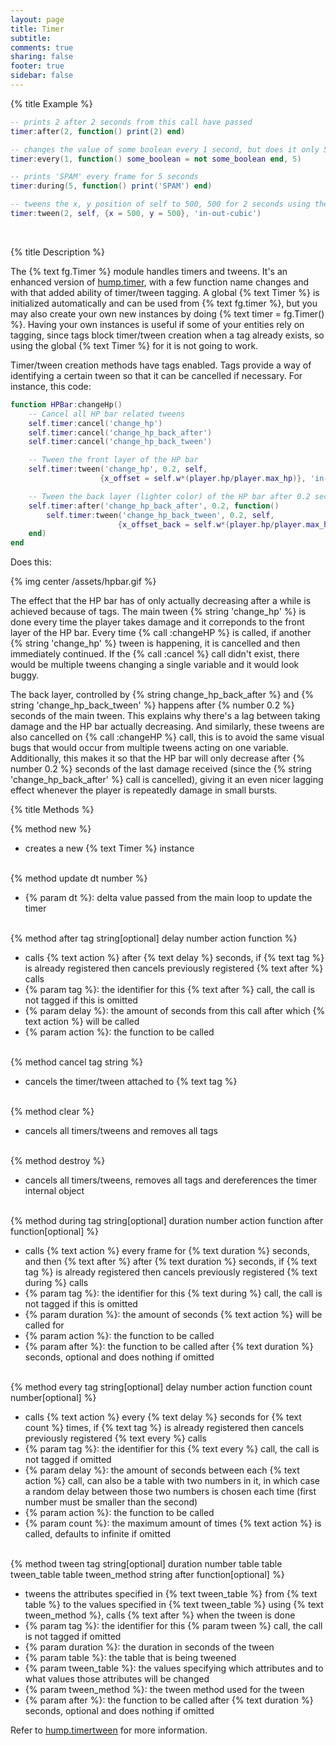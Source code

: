 ```yaml
---
layout: page
title: Timer 
subtitle:
comments: true
sharing: false
footer: true
sidebar: false 
---
```


{% title Example %}

~~~ lua
-- prints 2 after 2 seconds from this call have passed
timer:after(2, function() print(2) end)

-- changes the value of some boolean every 1 second, but does it only 5 times
timer:every(1, function() some_boolean = not some_boolean end, 5)

-- prints 'SPAM' every frame for 5 seconds
timer:during(5, function() print('SPAM') end)

-- tweens the x, y position of self to 500, 500 for 2 seconds using the 'in-out-cubic' tween method
timer:tween(2, self, {x = 500, y = 500}, 'in-out-cubic')
~~~
<br>

{% title Description %}

The {% text fg.Timer %} module handles timers and tweens. It's an enhanced version of 
[hump.timer](http://vrld.github.io/hump/#hump.timer), with a few function name changes and with that 
added ability of timer/tween tagging. A global {% text Timer %} is initialized automatically and can 
be used from {% text fg.timer %}, but you may also create your own new instances by doing {% text timer = fg.Timer() %}.
Having your own instances is useful if some of your entities rely on tagging, since tags block 
timer/tween creation when a tag already exists, so using the global {% text Timer %} for it is not going to work.

Timer/tween creation methods have tags enabled. Tags provide a way of identifying a certain tween so 
that it can be cancelled if necessary. For instance, this code:

~~~ lua
function HPBar:changeHp()
    -- Cancel all HP bar related tweens
    self.timer:cancel('change_hp')
    self.timer:cancel('change_hp_back_after')
    self.timer:cancel('change_hp_back_tween')

    -- Tween the front layer of the HP bar
    self.timer:tween('change_hp', 0.2, self, 
                    {x_offset = self.w*(player.hp/player.max_hp)}, 'in-out-cubic')

    -- Tween the back layer (lighter color) of the HP bar after 0.2 seconds
    self.timer:after('change_hp_back_after', 0.2, function()
        self.timer:tween('change_hp_back_tween', 0.2, self, 
                        {x_offset_back = self.w*(player.hp/player.max_hp)}, 'in-out-cubic')
    end)
end
~~~

Does this:

{% img center /assets/hpbar.gif %}

The effect that the HP bar has of only actually decreasing after a while is achieved because of tags. 
The main tween {% string 'change_hp' %} is done every time the player takes damage and it correponds 
to the front layer of the HP bar. Every time {% call :changeHP %} is called, if another {% string 'change_hp' %}
tween is happening, it is cancelled and then immediately continued. If the {% call :cancel %} call didn't exist, 
there would be multiple tweens changing a single variable and it would look buggy.

The back layer, controlled by {% string change_hp_back_after %} and {% string 'change_hp_back_tween' %} happens 
after {% number 0.2 %} seconds of the main tween. This explains why there's a lag between taking damage and the 
HP bar actually decreasing. And similarly, these tweens are also cancelled on {% call :changeHP %} call, this is 
to avoid the same visual bugs that would occur from multiple tweens acting on one variable. Additionally, this 
makes it so that the HP bar will only decrease after {% number 0.2 %} seconds of the last damage received (since 
the {% string 'change_hp_back_after' %} call is cancelled), giving it an even nicer lagging effect whenever the player
is repeatedly damage in small bursts.
<br>

{% title Methods %}

{% method new %}

*   creates a new {% text Timer %} instance 
<br><br>

{% method update dt number %}

*   {% param dt %}: delta value passed from the main loop to update the timer
<br><br>

{% method after tag string[optional] delay number action function %}

*   calls {% text action %} after {% text delay %} seconds, if {% text tag %} is already registered then 
cancels previously registered {% text after %} calls
*   {% param tag %}: the identifier for this {% text after %} call, the call is not tagged if this is omitted
*   {% param delay %}: the amount of seconds from this call after which {% text action %} will be called
*   {% param action %}: the function to be called
<br><br>

{% method cancel tag string %}

*   cancels the timer/tween attached to {% text tag %} 
<br><br>

{% method clear %}

*   cancels all timers/tweens and removes all tags
<br><br>

{% method destroy %}

*   cancels all timers/tweens, removes all tags and dereferences the timer internal object
<br><br>

{% method during tag string[optional] duration number action function after function[optional] %}

*   calls {% text action %} every frame for {% text duration %} seconds, and then {% text after %} after 
{% text duration %} seconds, if {% text tag %} is already registered then cancels previously registered
{% text during %} calls
*   {% param tag %}: the identifier for this {% text during %} call, the call is not tagged if this is omitted
*   {% param duration %}: the amount of seconds {% text action %} will be called for
*   {% param action %}: the function to be called
*   {% param after %}: the function to be called after {% text duration %} seconds, optional and does nothing if omitted
<br><br>

{% method every tag string[optional] delay number action function count number[optional] %}

*   calls {% text action %} every {% text delay %} seconds for {% text count %} times, if {% text tag %} is 
already registered then cancels previously registered {% text every %} calls
*   {% param tag %}: the identifier for this {% text every %} call, the call is not tagged if omitted
*   {% param delay %}: the amount of seconds between each {% text action %} call, can also be a table with two numbers in it, in which case a random
delay between those two numbers is chosen each time (first number must be smaller than the second)
*   {% param action %}: the function to be called
*   {% param count %}: the maximum amount of times {% text action %} is called, defaults to infinite if omitted
<br><br>

{% method tween tag string[optional] duration number table table tween_table table tween_method string after function[optional] %}

*   tweens the attributes specified in {% text tween_table %} from {% text table %} to the values specified in {% text tween_table %} 
using {% text tween_method %}, calls {% text after %} when the tween is done
*   {% param tag %}: the identifier for this {% param tween %} call, the call is not tagged if omitted
*   {% param duration %}: the duration in seconds of the tween
*   {% param table %}: the table that is being tweened
*   {% param tween_table %}: the values specifying which attributes and to what values those attributes will be changed
*   {% param tween_method %}: the tween method used for the tween
*   {% param after %}: the function to be called after {% text duration %} seconds, optional and does nothing if omitted

Refer to [hump.timertween](http://vrld.github.io/hump/#hump.timertween) for more information.
<br><br>
